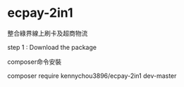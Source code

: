# ecpay-2in1

整合綠界線上刷卡及超商物流

step 1 : Download the package

composer命令安裝	

composer require kennychou3896/ecpay-2in1 dev-master
